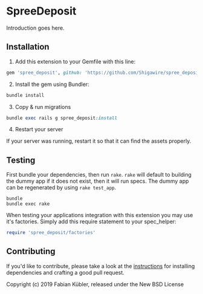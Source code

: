 # SpreeDeposit

Introduction goes here.

## Installation

1. Add this extension to your Gemfile with this line:
  ```ruby
  gem 'spree_deposit', github: 'https://github.com/Shigawire/spree_deposit'
  ```

2. Install the gem using Bundler:
  ```ruby
  bundle install
  ```

3. Copy & run migrations
  ```ruby
  bundle exec rails g spree_deposit:install
  ```

4. Restart your server

  If your server was running, restart it so that it can find the assets properly.

## Testing

First bundle your dependencies, then run `rake`. `rake` will default to building the dummy app if it does not exist, then it will run specs. The dummy app can be regenerated by using `rake test_app`.

```shell
bundle
bundle exec rake
```

When testing your applications integration with this extension you may use it's factories.
Simply add this require statement to your spec_helper:

```ruby
require 'spree_deposit/factories'
```


## Contributing

If you'd like to contribute, please take a look at the
[instructions](CONTRIBUTING.md) for installing dependencies and crafting a good
pull request.

Copyright (c) 2019 Fabian Kübler, released under the New BSD License
